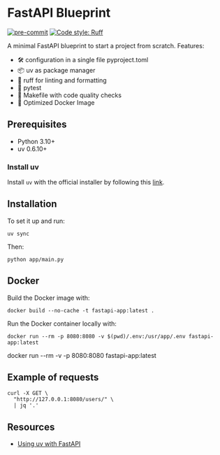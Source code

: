 # FastAPI Blueprint

[![pre-commit](https://img.shields.io/badge/pre--commit-enabled-brightgreen?logo=pre-commit)](https://github.com/pre-commit/pre-commit)
[![Code style: Ruff](https://img.shields.io/endpoint?url=https://raw.githubusercontent.com/astral-sh/ruff/main/assets/badge/v2.json)](https://github.com/astral-sh/ruff)

A minimal FastAPI blueprint to start a project from scratch.
Features:
 - 🛠️ configuration in a single file pyproject.toml
 - 📦 uv as package manager
 - 💅 ruff for linting and formatting
 - 🧪 pytest
 - 🧹 Makefile with code quality checks
 - 🐳 Optimized Docker Image

## Prerequisites

* Python 3.10+
* uv 0.6.10+

### Install uv

Install `uv` with the official installer by following
this [link](https://docs.astral.sh/uv/getting-started/installation/).

## Installation

To set it up and run:
```shell
uv sync
```

Then:
```shell
python app/main.py
```

## Docker

Build the Docker image with:
```
docker build --no-cache -t fastapi-app:latest .
```

Run the Docker container locally with:
```
docker run --rm -p 8080:8080 -v $(pwd)/.env:/usr/app/.env fastapi-app:latest
```

docker run --rm -v -p 8080:8080 fastapi-app:latest

## Example of requests

```shell
curl -X GET \
  "http://127.0.0.1:8080/users/" \
  | jq '.'
```

## Resources
- [Using uv with FastAPI](https://docs.astral.sh/uv/guides/integration/fastapi/#using-uv-with-fastapi)
